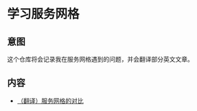 # 学习服务网格

## 意图

这个仓库将会记录我在服务网格遇到的问题，并会翻译部分英文文章。

## 内容

- [（翻译）服务网格的对比](./service-mesh-comparison.md)
